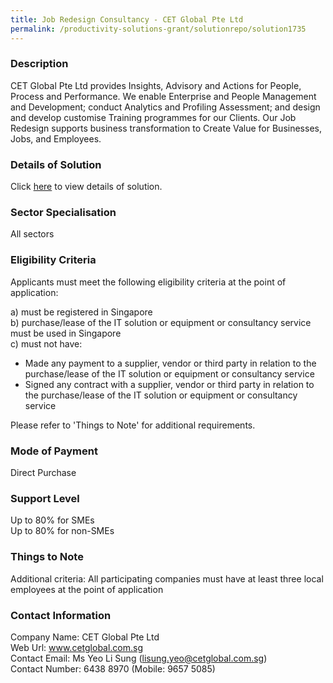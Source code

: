 ```yaml
---
title: Job Redesign Consultancy - CET Global Pte Ltd 
permalink: /productivity-solutions-grant/solutionrepo/solution1735
---
```


### Description

CET Global Pte Ltd provides Insights, Advisory and Actions for People, Process and Performance. We enable Enterprise and People Management and Development; conduct Analytics and Profiling Assessment; and design and develop customise Training programmes for our Clients. Our Job Redesign supports business transformation to Create Value for Businesses, Jobs, and Employees.

### Details of Solution

Click <a href='https://www.gobusiness.gov.sg/images/psg/CaseStudybyCETGlobalPteLtd_v1.pdf.pdf' target='_blank'>here</a> to view details of solution.

### Sector Specialisation

All sectors

### Eligibility Criteria

Applicants must meet the following eligibility criteria at the point of application:

a) must be registered in Singapore <br>
b) purchase/lease of the IT solution or equipment or consultancy service must be used in Singapore <br>
c) must not have:
- Made any payment to a supplier, vendor or third party in relation to the purchase/lease of the IT solution or equipment or consultancy service
- Signed any contract with a supplier, vendor or third party in relation to the purchase/lease of the IT solution or equipment or consultancy service

Please refer to 'Things to Note' for additional requirements.

### Mode of Payment
Direct Purchase

### Support Level
Up to 80% for SMEs <br>
Up to 80% for non-SMEs

### Things to Note
Additional criteria: All participating companies must have at least three local employees at the point of application

### Contact Information
Company Name: CET Global Pte Ltd <br>Web Url: www.cetglobal.com.sg<br>Contact Email: Ms Yeo Li Sung (lisung.yeo@cetglobal.com.sg)<br>Contact Number: 6438 8970 (Mobile: 9657 5085)

